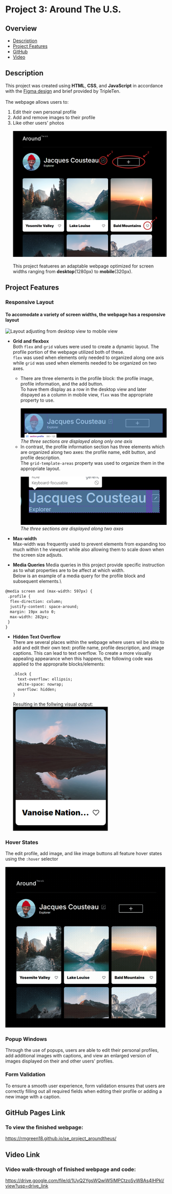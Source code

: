 # Project 3: Around The U.S.

## Overview  

* [Description](#description)
* [Project Features](#project-features)
* [GitHub](#github-pages-link)
* [Video](#video-link)
  
## Description
  
This project was created using **HTML**, **CSS**, and **JavaScript** in accordance with the [Figma design](https://www.figma.com/design/JFPhASqvZ5pBjQV2ouUlim/Sprint-5_-Around-The-U.S.-_-desktop-%2B-mobile-(Copy)?node-id=1-2&node-type=frame&t=BKnnPhQKe9XbrKrr-0) and brief provided by TripleTen. \
\
The webpage allows users to:

1. Edit their own personal profile
2. Add and remove images to their profile
3. Like other users' photos
\
\
![Webpage user actions](./images/readme-images/description__webpage-actions.png)
\
\
This project featueres an adaptable webpage optimized for screen widths ranging from **desktop**(1280px) to **mobile**(320px). 

## Project Features   
### Responsive Layout
#### To accomodate a variety of screen widths, the webpage has a responsive layout
<img alt="Layout adjusting from desktop view to mobile view" src="./images/readme-images/responsive-layout.gif" width="500" height="500"/>

  * **Grid and flexbox** \
    Both ```flex``` and ```grid``` values were used to create a dynamic layout. The profile portion of the webpage utilized both of these. \
     ```flex``` was used when elements only needed to organized along one axis while ```grid``` was used when elements needed to be organized on two axes. 
      - There are three elements in the profile block: the profile image, profile information, and the add button.\
        To have them display as a row in the desktop view and later dispayed as a column in mobile view, ```flex``` was the appropriate property to use.\
        \
        ![profile flex layout](./images/readme-images/features__responsive-flex.png) \
        *The three sections are displayed along only one axis*      
      - In contrast, the profile information section has three elements which are organized along two axes: the profile name, edit button, and profile description. \
        The ```grid-template-areas``` property was used to organize them in the appropriate layout. \
        \
        ![profile information grid layout](./images/readme-images/features__responsive-grid.png)\
        *The three sections are displayed along two axes* 

  * **Max-width** \
    Max-width was frequently used to prevent elements from expanding too much within t he viewport while also allowing them to scale down when the screen size adjsuts.
    
  * **Media Queries**
  Media queries in this project provide specific instruction as to what properties are to be affect at which width.\
  Below is an example of a media query for the profile block and subsequent elements.\

```
@media screen and (max-width: 597px) {
 .profile {
  flex-direction: column;
  justify-content: space-around;
  margin: 19px auto 0;
  max-width: 282px;
 }
}
 ```
  * **Hidden Text Overflow** \
    There are several places within the webpage where users wil be able to add and edit their own text: profile name, profile description, and image captions. This can lead to text overflow. To create a more visually appealing appearance when this happens, the following code was applied to the appropraite blocks/elements:

    ```
    .block {
      text-overflow: ellipsis;
      white-space: nowrap;
      overflow: hidden;
    }
    ```
    Resulting in the follwing visual output:\
    ![Card image caption text overflow hidden with ellipsis](./images/readme-images/features__hidden-text.png)

### Hover States 
The edit profile, add image, and like image buttons all feature hover states using the ```:hover``` selector \
\
<img src="./images/readme-images/responsive-layout__hover.gif" width="500" height="500"/>

### Popup Windows
Through the use of popups, users are able to edit their personal profiles, add additional images with captions, and view an enlarged version of images displayed on their and other users' profiles.

### Form Validation
To ensure a smooth user experience, form validation ensures that users are correctly filling out all required fields when editing their profile or adding a new image with a caption.

## GitHub Pages Link
### To view the finished webpage:
https://rmgreen18.github.io/se_project_aroundtheus/ 

## Video Link

### Video walk-through of finished webpage and code:
https://drive.google.com/file/d/1UyQ2YgsWQwiW5lMPCtzoSyWBAs4IHPkl/view?usp=drive_link
